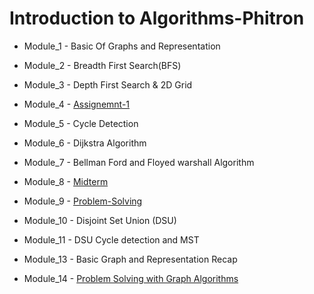 # Introduction to Algorithms-Phitron

* Module_1 - Basic Of Graphs and Representation
* Module_2 - Breadth First Search(BFS)
* Module_3 - Depth First Search & 2D Grid
* Module_4 - [Assignemnt-1](https://www.hackerrank.com/contests/assignment-01-a-introduction-to-algorithms-a-batch-04/challenges)

* Module_5 - Cycle Detection
* Module_6 - Dijkstra Algorithm
* Module_7 - Bellman Ford and Floyed warshall Algorithm
* Module_8 - [Midterm](https://www.hackerrank.com/contests/mid-term-exam-a-introduction-to-algorithms-a-batch-04/challenges)

* Module_9 - [Problem-Solving](https://docs.google.com/document/d/19iUIdmevLHaan1H-Cj5dHe2d5DqF7mgNuWdthsopn4E/edit)

* Module_10 - Disjoint Set Union (DSU)
* Module_11 - DSU Cycle detection and MST
* Module_13 - Basic Graph and Representation Recap
* Module_14 - [Problem Solving with Graph Algorithms](https://docs.google.com/document/d/1o_rlZBJSEIFr7R_trzeZ71dcoJgxnAFvdA0NBENe1a4/edit) 
